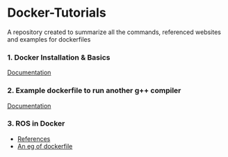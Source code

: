 # Docker-Tutorials
A repository created to summarize all the commands, referenced websites and examples for dockerfiles

### 1. Docker Installation & Basics
[Documentation](https://github.com/tejalbarnwal/docker-tutorial/blob/main/basics.md)

### 2. Example dockerfile to run another g++ compiler
[Documentation](https://github.com/tejalbarnwal/docker-tutorial/blob/main/docker_egs/D2/Dockerfile)

### 3. ROS in Docker
- [References](https://github.com/tejalbarnwal/docker-tutorial/blob/main/ros_dev_docker.md)
- [An eg of dockerfile](https://github.com/tejalbarnwal/docker-tutorial/blob/main/docker_egs/D_ROS/Dockerfile)
